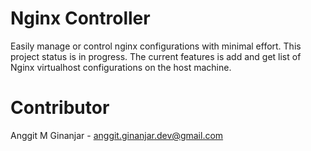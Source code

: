 # Nginx Controller
Easily manage or control nginx configurations with minimal effort. This project status is in progress.
The current features is add and get list of Nginx virtualhost configurations on the host machine.

# Contributor
Anggit M Ginanjar - <anggit.ginanjar.dev@gmail.com>
